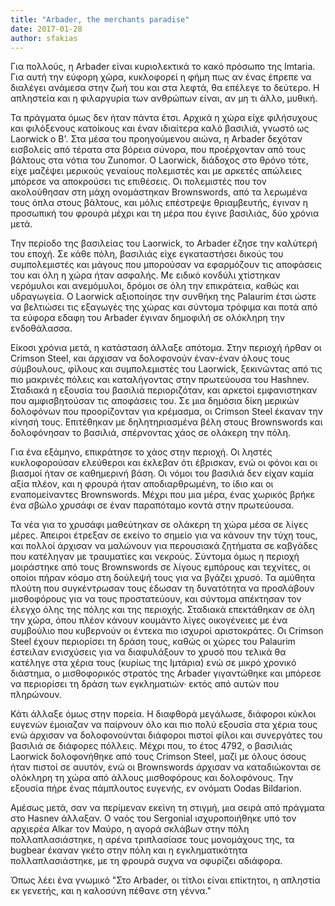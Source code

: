 ```yaml
---
title: "Arbader, the merchants paradise"
date: 2017-01-28
author: sfakias
---
```


Για πολλούς, η Arbader είναι κυριολεκτικά το κακό πρόσωπο της Imtaria. Για
αυτή την εύφορη χώρα, κυκλοφορεί η φήμη πως αν ένας έπρεπε να διαλέγει ανάμεσα
στην ζωή του και στα λεφτά, θα επέλεγε το δεύτερο. Η απληστεία και η
φιλαργυρία των ανθρώπων είναι, αν μη τι άλλο, μυθική.  


Τα πράγματα όμως δεν ήταν πάντα έτσι. Αρχικά η χώρα είχε φιλήσυχους και
φιλόξενους κατοίκους και έναν ιδιαίτερα καλό βασιλιά, γνωστό ως Laorwick ο Β'.
Στα μέσα του προηγούμενου αιώνα, η Arbader δεχόταν εισβολείς από τέρατα στα
βόρεια σύνορα, που προέρχονταν από τους βάλτους στα νότια του Zunomor. O
Laorwick, διάδοχος στο θρόνο τότε, είχε μαζέψει μερικούς γεναίους πολεμιστές
και με αρκετές απώλειες μπόρεσε να αποκρούσει τις επιθέσεις. Οι πολεμιστές που
τον ακολούθησαν στη μάχη ονομάστηκαν Brownswords, από τα λερωμένα τους όπλα
στους βάλτους, και μόλις επέστρεψε θριαμβευτής, έγιναν η προσωπική του φρουρά
μέχρι και τη μέρα που έγινε βασιλιάς, δύο χρόνια μετά.  

Την περίοδο της βασιλείας του Laorwick, το Arbader έζησε την καλύτερή του
εποχή. Σε κάθε πόλη, βασιλιάς είχε εγκαταστήσει δικούς του συμπολεμιστές και
μάγους που μπορούσαν να εφαρμόζουν τις αποφάσεις του και όλη η χώρα ήταν
ασφαλής. Με ειδικό κονδύλι χτίστηκαν νερόμυλοι και ανεμόμυλοι, δρόμοι σε όλη
την επικράτεια, καθώς και υδραγωγεία. Ο Laorwick αξιοποίησε την συνθήκη της
Palaurim έτσι ώστε να βελτιώσει τις εξαγωγές της χώρας και σύντομα τρόφιμα και
ποτά από τα εύφορα εδαφη του Arbader έγιναν δημοφιλή σε ολόκληρη την
ενδοθάλασσα.  

Είκοσι χρόνια μετά, η κατάσταση άλλαξε απότομα. Στην περιοχή ήρθαν οι Crimson
Steel, και άρχισαν να δολοφονούν έναν-έναν όλους τους σύμβουλους, φίλους και
συμπολεμιστές του Laorwick, ξεκινώντας από τις πιο μακρινές πόλεις και
καταλήγοντας στην πρωτεύουσα του Hashnev. Σταδιακά η εξουσία του βασιλιά
περιοριζόταν, και αρκετοί εμφανιστηκαν που αμφισβητούσαν τις αποφάσεις του. Σε
μια δημόσια δίκη μερικών δολοφόνων που προορίζονταν για κρέμασμα, οι Crimson
Steel έκαναν την κίνησή τους. Επιτέθηκαν με δηλητηριασμένα βέλη στους
Brownswords και δολοφόνησαν το βασιλιά, σπέρνοντας χάος σε ολάκερη την πόλη.  

Για ένα εξάμηνο, επικράτησε το χάος στην περιοχή. Οι ληστές κυκλοφορούσαν
ελεύθεροι και έκλεβαν ότι έβρισκαν, ενώ οι φόνοι και οι βιασμοί ήταν σε
καθημερινή βάση. Οι νόμοι του βασιλιά δεν είχαν καμία αξία πλέον, και η φρουρά
ήταν αποδιαρθρωμένη, το ίδιο και οι εναπομείναντες Brownswords. Μέχρι που μια
μέρα, ένας χωρικός βρήκε ένα σβώλο χρυσάφι σε έναν παραπόταμο κοντά στην
πρωτεύουσα.  

Τα νέα για το χρυσάφι μαθεύτηκαν σε ολάκερη τη χώρα μέσα σε λίγες μέρες.
Άπειροι έτρεξαν σε εκείνο το σημείο για να κάνουν την τύχη τους, και πολλοί
άρχισαν να μαλώνουν για περουσιακά ζητήματα σε καβγάδες που κατέληγαν με
τραυματίες και νεκρούς. Σύντομα όμως η περιοχή μοιράστηκε από τους Brownswords
σε λίγους εμπόρους και τεχνίτες, οι οποίοι πήραν κόσμο στη δούλεψή τους για να
βγάζει χρυσό. Τα αμύθητα πλούτη που συγκέντρωσαν τους έδωσαν τη δυνατότητα να
προσλάβουν μισθοφόρους για να τους προστατεύουν, και σύντομα απέκτησαν τον
έλεγχο όλης της πόλης και της περιοχής. Σταδιακά επεκτάθηκαν σε όλη την χώρα,
όπου πλέον κάνουν κουμάντο λίγες οικογένειες με ένα συμβούλιο που κυβερνούν οι
έντεκα πιο ισχυροί αριστοκράτες. Οι Crimson Steel έχουν περιορίσει τη δράση
τους, καθώς οι χώρες του Palaurim έστειλαν ενισχύσεις για να διαφυλάξουν το
χρυσό που τελικά θα κατέληγε στα χέρια τους (κυρίως της Ιμτάρια) ενώ σε μικρό
χρονικό διάστημα, ο μισθοφορικός στρατός της Arbader γιγαντώθηκε και μπόρεσε
να περιορίσει τη δράση των εγκληματιών· εκτός από αυτών που πληρώνουν.  

Κάτι άλλαξε όμως στην πορεία. Η διαφθορά μεγάλωσε, διάφοροι κύκλοι ευγενών
έμοιαζαν να παίρνουν όλο και πιο πολύ εξουσία στα χέρια τους ενώ άρχισαν να
δολοφονούνται διάφοροι πιστοί φίλοι και συνεργάτες του βασιλιά σε διάφορες
πόλλεις. Μέχρι που, το έτος 4792, ο βασιλιάς Laorwick δολοφονήθηκε από τους
Crimson Steel, μαζί με όλους όσους ήταν πιστοί σε αυυτόν, ενώ οι Brownswords
άρχισαν να καταδιώκονται σε ολόκληρη τη χώρα από άλλους μισθοφόρους και
δολοφόνους. Την εξουσία πήρε ένας πάμπλουτος ευγενής, εν ονόματι Oodas
Bildarion.  

Αμέσως μετά, σαν να περίμεναν εκείνη τη στιγμή, μια σειρά από πράγματα στο
Hasnev άλλαξαν. Ο ναός του Sergonial ισχυροποιήθηκε υπό τον αρχιερέα Alkar τον
Μαύρο, η αγορά σκλάβων στην πόλη πολλαπλασιάστηκε, η αρένα τριπλασίασε τους
μονομάχους της, τα bugbear έκαναν γκέτο στην πόλη και η εγκληματικότητα
πολλαπλασιάστηκε, με τη φρουρά συχνα να σφυρίζει αδιάφορα.  

Όπως λέει ένα γνωμικό "Στο Arbader, οι τίτλοι είναι επίκτητοι, η απληστία εκ
γενετής, και η καλοσύνη πέθανε στη γέννα."  








